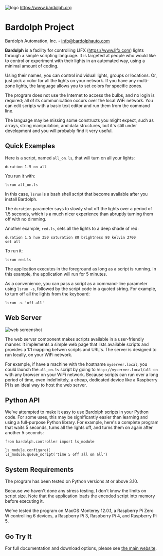 ![logo](https://www.bardolph.org/logo.png)
https://www.bardolph.org

# Bardolph Project

Bardolph Automation, Inc. - [info@bardolphauto.com](mailto:info@bardolphauto.com)

**Bardolph** is a facility for controlling LIFX (https://www.lifx.com) lights
through a simple scripting language. It is targeted at people who would like
to control or experiment with their lights in an automated way, using a minimal
amount of coding.

Using their names, you can control individual lights, groups or locations. Or,
just pick a color for all the lights on your network. If you have any
multi-zone lights, the language allows you to set colors for specific zones.

The program does not use the Internet to access the bulbs, and no login is
required; all of its  communication occurs over the local WiFi network. You
can edit scripts with a basic text editor and run them from the command line.

The language may be missing some constructs you might expect, such as arrays,
string manipulation, and data structures, but it's still under development and
you will probably find it very useful.

## Quick Examples
Here is a script, named `all_on.ls`, that will turn on all your lights:
```
duration 1.5 on all
```
You run it with:
```
lsrun all_on.ls
```
In this case, `lsrun` is a bash shell script that become available after you
install Bardolph.

The `duration` parameter says to slowly shut off the
lights over a period of 1.5 seconds, which is a much nicer experience than
abruptly turning them off with no dimming.

Another example, `red.ls`, sets all the lights to a deep shade of red:
```
duration 1.5 hue 350 saturation 80 brightness 80 kelvin 2700
set all
```
To run it:
```
lsrun red.ls
```
The application executes in the foreground as long as a script is running.
In this example, the application will run for 5 minutes.

As a convenience, you can pass a script as a command-line parameter using
`lsrun -s`, followed by the script code in a quoted string. For example, to
turn off all the lights from the keyboard:

```
lsrun -s 'off all'
```

## Web Server
![web screenshot](https://www.bardolph.org/web_mobile.png)

The web server component makes scripts available in a user-friendly manner.
It implements a simple web page that lists available scripts and provides a
1:1 mapping betwen scripts and URL's. The server is designed to run locally,
on your WiFi network.

For example, if have a machine with the hostname
`myserver.local`, you could launch the  `all_on.ls` script by going to
`http://myserver.local/all-on` with any browser on your WiFi network.
Because scripts can run over a long period of time, even indefinitely,
a cheap, dedicated device like a Raspberry Pi is an ideal way to host the
web server.

## Python API
We've attempted to make it easy to use Bardolph scripts in your Python code.
For some uses, this may be significantly easier than learning and using a
full-purpose Python library. For example, here's a complete program that
waits 5 seconds, turns all the lights off, and turns them on again after
another 5 seconds:

```
from bardolph.controller import ls_module

ls_module.configure()
ls_module.queue_script('time 5 off all on all')
```

## System Requirements
The program has been tested on Python versions at or above 3.10.

Because we haven't done any stress testing, I don't know the limits on
script size. Note that the application loads the encoded script into memory
before executing it.

We've tested the program on MacOS Monterey 12.0.1, a Raspberry Pi Zero W
controlling 6 devices, a Raspberry Pi 3, Raspberry Pi 4, and Raspberry Pi 5.

## Go Try It
For full documentation and download options, please see
[the main website](http://www.bardolph.org).
